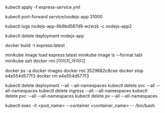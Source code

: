 kubectl apply -f express-service.yml

kubectl port-forward service/nodejs-app 31000

kubectl logs nodejs-app-6b9bd587d9-wzwzk -c nodejs-app2

kubectl delete deployment nodejs-app

docker build -t express:latest .

minikube image load express:latest
minikube image ls --format tabl
minikube ssh
docker rmi [이미지_아이디]

docker ps -a
docker images
docker rmi 3529682c8cee
docker stop e4e554d577f3
docker rm e4e554d577f3

kubectl delete deployment --all --all-namespaces
kubectl delete svc --all --all-namespaces
kubectl delete ingress --all --all-namespaces
kubectl delete pvc --all --all-namespaces
kubectl delete pv --all --all-namespaces

kubectl exec -it <pod_name> --container <container_name> -- /bin/bash
